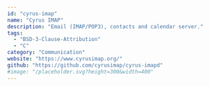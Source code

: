 ```yaml
---
id: "cyrus-imap"
name: "Cyrus IMAP"
description: "Email (IMAP/POP3), contacts and calendar server."
tags:
  - "BSD-3-Clause-Attribution"
  - "C"
category: "Communication"
website: "https://www.cyrusimap.org/"
github: "https://github.com/cyrusimap/cyrus-imapd"
#image: "/placeholder.svg?height=300&width=400"
---
```


